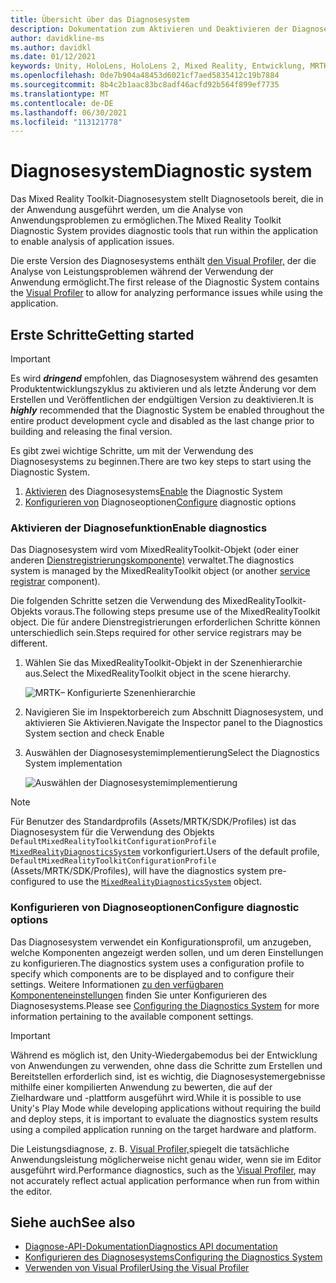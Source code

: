 ```yaml
---
title: Übersicht über das Diagnosesystem
description: Dokumentation zum Aktivieren und Deaktivieren der Diagnose in MRTK
author: davidkline-ms
ms.author: davidkl
ms.date: 01/12/2021
keywords: Unity, HoloLens, HoloLens 2, Mixed Reality, Entwicklung, MRTK,
ms.openlocfilehash: 0de7b904a48453d6021cf7aed5835412c19b7884
ms.sourcegitcommit: 8b4c2b1aac83bc8adf46acfd92b564f899ef7735
ms.translationtype: MT
ms.contentlocale: de-DE
ms.lasthandoff: 06/30/2021
ms.locfileid: "113121778"
---
```

# <a name="diagnostic-system"></a><span data-ttu-id="f0591-104">Diagnosesystem</span><span class="sxs-lookup"><span data-stu-id="f0591-104">Diagnostic system</span></span>

<span data-ttu-id="f0591-105">Das Mixed Reality Toolkit-Diagnosesystem stellt Diagnosetools bereit, die in der Anwendung ausgeführt werden, um die Analyse von Anwendungsproblemen zu ermöglichen.</span><span class="sxs-lookup"><span data-stu-id="f0591-105">The Mixed Reality Toolkit Diagnostic System provides diagnostic tools that run within the application to enable analysis of application issues.</span></span>

<span data-ttu-id="f0591-106">Die erste Version des Diagnosesystems enthält [den Visual Profiler,](using-visual-profiler.md) der die Analyse von Leistungsproblemen während der Verwendung der Anwendung ermöglicht.</span><span class="sxs-lookup"><span data-stu-id="f0591-106">The first release of the Diagnostic System contains the [Visual Profiler](using-visual-profiler.md) to allow for analyzing performance issues while using the application.</span></span>

## <a name="getting-started"></a><span data-ttu-id="f0591-107">Erste Schritte</span><span class="sxs-lookup"><span data-stu-id="f0591-107">Getting started</span></span>

> [!IMPORTANT]
> <span data-ttu-id="f0591-108">Es wird **_dringend_** empfohlen, das Diagnosesystem während des gesamten Produktentwicklungszyklus zu aktivieren und als letzte Änderung vor dem Erstellen und Veröffentlichen der endgültigen Version zu deaktivieren.</span><span class="sxs-lookup"><span data-stu-id="f0591-108">It is **_highly_** recommended that the Diagnostic System be enabled throughout the entire product development cycle and disabled as the last change prior to building and releasing the final version.</span></span>

<span data-ttu-id="f0591-109">Es gibt zwei wichtige Schritte, um mit der Verwendung des Diagnosesystems zu beginnen.</span><span class="sxs-lookup"><span data-stu-id="f0591-109">There are two key steps to start using the Diagnostic System.</span></span>

1. <span data-ttu-id="f0591-110">[Aktivieren](#enable-diagnostics) des Diagnosesystems</span><span class="sxs-lookup"><span data-stu-id="f0591-110">[Enable](#enable-diagnostics) the Diagnostic System</span></span>
2. <span data-ttu-id="f0591-111">[Konfigurieren von](#configure-diagnostic-options) Diagnoseoptionen</span><span class="sxs-lookup"><span data-stu-id="f0591-111">[Configure](#configure-diagnostic-options) diagnostic options</span></span>

### <a name="enable-diagnostics"></a><span data-ttu-id="f0591-112">Aktivieren der Diagnosefunktion</span><span class="sxs-lookup"><span data-stu-id="f0591-112">Enable diagnostics</span></span>

<span data-ttu-id="f0591-113">Das Diagnosesystem wird vom MixedRealityToolkit-Objekt (oder einer anderen [Dienstregistrierungskomponente)](xref:Microsoft.MixedReality.Toolkit.IMixedRealityServiceRegistrar) verwaltet.</span><span class="sxs-lookup"><span data-stu-id="f0591-113">The diagnostics system is managed by the MixedRealityToolkit object (or another [service registrar](xref:Microsoft.MixedReality.Toolkit.IMixedRealityServiceRegistrar) component).</span></span>

<span data-ttu-id="f0591-114">Die folgenden Schritte setzen die Verwendung des MixedRealityToolkit-Objekts voraus.</span><span class="sxs-lookup"><span data-stu-id="f0591-114">The following steps presume use of the MixedRealityToolkit object.</span></span> <span data-ttu-id="f0591-115">Die für andere Dienstregistrierungen erforderlichen Schritte können unterschiedlich sein.</span><span class="sxs-lookup"><span data-stu-id="f0591-115">Steps required for other service registrars may be different.</span></span>

1. <span data-ttu-id="f0591-116">Wählen Sie das MixedRealityToolkit-Objekt in der Szenenhierarchie aus.</span><span class="sxs-lookup"><span data-stu-id="f0591-116">Select the MixedRealityToolkit object in the scene hierarchy.</span></span>

    ![MRTK– Konfigurierte Szenenhierarchie](../images/MRTK_ConfiguredHierarchy.png)

1. <span data-ttu-id="f0591-118">Navigieren Sie im Inspektorbereich zum Abschnitt Diagnosesystem, und aktivieren Sie Aktivieren.</span><span class="sxs-lookup"><span data-stu-id="f0591-118">Navigate the Inspector panel to the Diagnostics System section and check Enable</span></span>
1. <span data-ttu-id="f0591-119">Auswählen der Diagnosesystemimplementierung</span><span class="sxs-lookup"><span data-stu-id="f0591-119">Select the Diagnostics System implementation</span></span>

    ![Auswählen der Diagnosesystemimplementierung](../images/diagnostics/DiagnosticsSelectSystemType.png)

> [!NOTE]
> <span data-ttu-id="f0591-121">Für Benutzer des Standardprofils (Assets/MRTK/SDK/Profiles) ist das Diagnosesystem für die Verwendung des Objekts `DefaultMixedRealityToolkitConfigurationProfile` [`MixedRealityDiagnosticsSystem`](xref:Microsoft.MixedReality.Toolkit.Diagnostics.MixedRealityDiagnosticsSystem) vorkonfiguriert.</span><span class="sxs-lookup"><span data-stu-id="f0591-121">Users of the default profile, `DefaultMixedRealityToolkitConfigurationProfile` (Assets/MRTK/SDK/Profiles), will have the diagnostics system pre-configured to use the [`MixedRealityDiagnosticsSystem`](xref:Microsoft.MixedReality.Toolkit.Diagnostics.MixedRealityDiagnosticsSystem) object.</span></span>

### <a name="configure-diagnostic-options"></a><span data-ttu-id="f0591-122">Konfigurieren von Diagnoseoptionen</span><span class="sxs-lookup"><span data-stu-id="f0591-122">Configure diagnostic options</span></span>

<span data-ttu-id="f0591-123">Das Diagnosesystem verwendet ein Konfigurationsprofil, um anzugeben, welche Komponenten angezeigt werden sollen, und um deren Einstellungen zu konfigurieren.</span><span class="sxs-lookup"><span data-stu-id="f0591-123">The diagnostics system uses a configuration profile to specify which components are to be displayed and to configure their settings.</span></span> <span data-ttu-id="f0591-124">Weitere Informationen [zu den verfügbaren Komponenteneinstellungen](configuring-diagnostics.md) finden Sie unter Konfigurieren des Diagnosesystems.</span><span class="sxs-lookup"><span data-stu-id="f0591-124">Please see [Configuring the Diagnostics System](configuring-diagnostics.md) for more information pertaining to the available component settings.</span></span>

> [!IMPORTANT]
> <span data-ttu-id="f0591-125">Während es möglich ist, den Unity-Wiedergabemodus bei der Entwicklung von Anwendungen zu verwenden, ohne dass die Schritte zum Erstellen und Bereitstellen erforderlich sind, ist es wichtig, die Diagnosesystemergebnisse mithilfe einer kompilierten Anwendung zu bewerten, die auf der Zielhardware und -plattform ausgeführt wird.</span><span class="sxs-lookup"><span data-stu-id="f0591-125">While it is possible to use Unity's Play Mode while developing applications without requiring the build and deploy steps, it is important to evaluate the diagnostics system results using a compiled application running on the target hardware and platform.</span></span>
>
> <span data-ttu-id="f0591-126">Die Leistungsdiagnose, z. B. [Visual Profiler,](using-visual-profiler.md)spiegelt die tatsächliche Anwendungsleistung möglicherweise nicht genau wider, wenn sie im Editor ausgeführt wird.</span><span class="sxs-lookup"><span data-stu-id="f0591-126">Performance diagnostics, such as the [Visual Profiler](using-visual-profiler.md), may not accurately reflect actual application performance when run from within the editor.</span></span>

## <a name="see-also"></a><span data-ttu-id="f0591-127">Siehe auch</span><span class="sxs-lookup"><span data-stu-id="f0591-127">See also</span></span>

- [<span data-ttu-id="f0591-128">Diagnose-API-Dokumentation</span><span class="sxs-lookup"><span data-stu-id="f0591-128">Diagnostics API documentation</span></span>](xref:Microsoft.MixedReality.Toolkit.Diagnostics)
- [<span data-ttu-id="f0591-129">Konfigurieren des Diagnosesystems</span><span class="sxs-lookup"><span data-stu-id="f0591-129">Configuring the Diagnostics System</span></span>](configuring-diagnostics.md)
- [<span data-ttu-id="f0591-130">Verwenden von Visual Profiler</span><span class="sxs-lookup"><span data-stu-id="f0591-130">Using the Visual Profiler</span></span>](using-visual-profiler.md)
